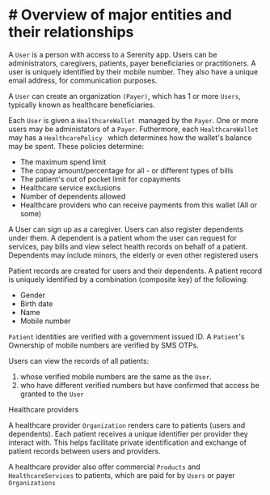 # # Overview of major entities and their relationships

A `User` is a person with access to a Serenity app. Users can be administrators, caregivers, patients, payer beneficiaries or practitioners. A user is uniquely identified by their mobile number. They also have a unique email address, for communication purposes.

A `User` can create an organization `(Payer)`, which has 1 or more `Users`, typically known as healthcare beneficiaries.

Each `User` is given a `HealthcareWallet `managed by the `Payer`. One or more users may be administators of a `Payer`. Futhermore, each `HealthcareWallet `may has a `HealthcarePolicy ` which determines how the wallet's balance may be spent. These policies determine:

* The maximum spend limit
* The copay amount/percentage for all - or different types of bills
* The patient's out of pocket limit for copayments
* Healthcare service exclusions
* Number of dependents allowed
* Healthcare providers who can receive payments from this wallet (All or some)

A User can sign up as a caregiver. Users can also register dependents under them. A dependent is a patient whom the user can request for services, pay bills and view select health records on behalf of a patient. Dependents may include minors, the elderly or even other registered users

Patient records are created for users and their dependents. A patient record is uniquely identified by a combination (composite key) of the following:

* Gender
* Birth date
* Name
* Mobile number

`Patient` identities are verified with a government issued ID. A `Patient`'s Ownership of mobile numbers are verified by SMS OTPs.

Users can view the records of all patients:

1. whose verified mobile numbers are the same as the `User`.
2. who have different verified numbers but have confirmed that access be granted to the `User`

Healthcare providers

A healthcare provider `Organization` renders care to patients (users and dependents). Each patient receives a unique identifier per provider they interact with. This helps facilitate private identification and exchange of patient records between users and providers.

A healthcare provider also offer commercial `Products` and `HealthcareServices` to patients, which are paid for by `Users` or payer `Organizations`
